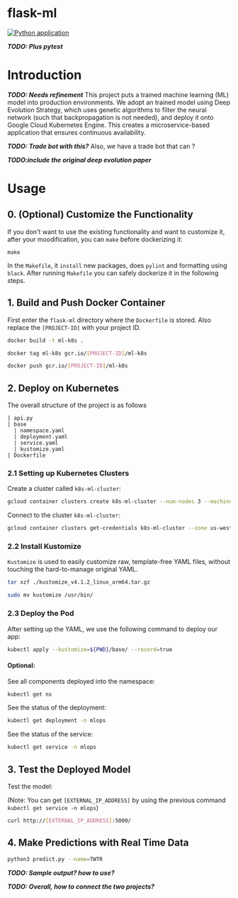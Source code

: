 # flask-ml
[![Python application](https://github.com/IDS-721-Final-Project/flask-ml/actions/workflows/python-app.yml/badge.svg?branch=master)](https://github.com/IDS-721-Final-Project/flask-ml/actions/workflows/python-app.yml)


***TODO: Plus pytest***

# Introduction

***TODO: Needs refinement***
This project puts a trained machine learning (ML) model into production environments. We adopt an trained model using Deep Evolution Strategy, which uses genetic algorithms to filter the neural network (such that backpropagation is not needed), and deploy it onto Google Cloud Kubernetes Engine. This creates a microservice-based application that ensures continuous availability.

***TODO: Trade bot with this?***
Also, we have a trade bot that can ?

***TODO:include the original deep evolution paper*** 


# Usage

## 0. (Optional) Customize the Functionality

If you don't want to use the existing functionality and want to customize it, after your moodification, you can `make` before dockerizing it:

```
make
```
In the `Makefile`, it `install` new packages, does `pylint` and formatting using `black`. After running `Makefile` you can safely dockerize it in the following steps.


## 1. Build and Push Docker Container
First enter the `flask-ml` directory where the `Dockerfile` is stored. Also replace the `[PROJECT-ID]` with your project ID.

```bash
docker build -t ml-k8s .

docker tag ml-k8s gcr.io/[PROJECT-ID]/ml-k8s

docker push gcr.io/[PROJECT-ID]/ml-k8s
```

## 2. Deploy on Kubernetes

The overall structure of the project is as follows
```
| api.py
| base
  | namespace.yaml
  | deployment.yaml
  | service.yaml
  | kustomize.yaml
| Dockerfile
```

### 2.1 Setting up Kubernetes Clusters

Create a cluster called `k8s-ml-cluster`:
```bash
gcloud container clusters create k8s-ml-cluster --num-nodes 3 --machine-type g1-small --zone us-west1-b
```
Connect to the cluster `k8s-ml-cluster`:
```bash
gcloud container clusters get-credentials k8s-ml-cluster --zone us-west1-b --project [PROJECT_ID]
```

### 2.2 Install Kustomize


`Kustomize` is used to easily customize raw, template-free YAML files, without touching the hard-to-manage original YAML.
```bash
tar xzf ./kustomize_v4.1.2_linux_arm64.tar.gz

sudo mv kustomize /usr/bin/
```


### 2.3 Deploy the Pod


After setting up the YAML, we use the following command to deploy our app:
```bash
kubectl apply --kustomize=${PWD}/base/ --record=true
```
#### Optional:
See all components deployed into the namespace:
```bash
kubectl get ns
```
See the status of the deployment:
```bash
kubectl get deployment -n mlops
```

See the status of the service:
```bash
kubectl get service -n mlops
```


## 3. Test the Deployed Model

Test the model:

(Note: You can get `[EXTERNAL_IP_ADDRESS]` by using the previous command `kubectl get service -n mlops`)
```bash
curl http://[EXTERNAL_IP_ADDRESS]:5000/
```

## 4. Make Predictions with Real Time Data

 ```bash
 python3 predict.py --name=TWTR
 ```
 
 ***TODO: Sample output? how to use?*** 
 
 ***TODO: Overall, how to connect the two projects?***
